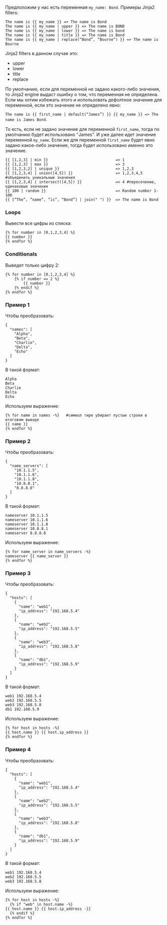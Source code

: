 Предположим у нас есть переменная `my_name: Bond`. Примеры Jinja2 filters:

```
The name is {{ my_name }} => The name is Bond
The name is {{ my_name | upper }} => The name is BOND
The name is {{ my_name | lower }} => The name is bond
The name is {{ my_name | title }} => The name is Bond
The name is {{ my_name | replace(“Bond”, “Bourne”) }} => The name is Bourne
```

Jinja2 filters в данном случае это:
- upper
- lower
- title
- replace

По умолчанию, если для переменной не задано какого-либо значения, то Jinja2 engine выдаст ошибку о том, что переменная не определена. Если мы хотим избежать этого и использовать дефолтное значение для переменной, если это значение не определено явно:

`The name is {{ first_name | default(“James”) }} {{ my_name }} => The name is James Bond`.

То есть, если не задано значение для переменной `first_name`, тогда по умолчанию будет использовано "James". И уже далее идет значение переменной `my_name`. Если же для переменной `first_name` будет явно задано какое-либо значение, тогда будет использовано именно это значение.

```
{{ [1,2,3] | min }}                              => 1
{{ [1,2,3] | max }}                              => 3
{{ [1,2,3,2] | unique }}                         => 1,2,3
{{ [1,2,3,4] | union([4,5]) }}                   => 1,2,3,4,5 #объединить уникальные значения
{{ [1,2,3,4] | intersect([4,5]) }}               => 4 #пересечение, одинаковые значения
{{ 100 | random }}                               => Random number 1-100
{{ [“The”, “name”, “is”, “Bond”] | join(" ") }}  => The name is Bond
```

### Loops

Вывести все цифры из списка:

```
{% for number in [0,1,2,3,4] %}
{{ number }}
{% endfor %}
```

### Conditionals

Выведет только цифру 2:

```
{% for number in [0,1,2,3,4] %}
    {% if number == 2 %}
        {{ number }}
    {% endif %}
{% endfor %}
```

### Пример 1

Чтобы преобразовать:

```
{
  "names": [
    "Alpha",
    "Beta",
    "Charlie",
    "Delta",
    "Echo"
  ]
}
```

В такой формат:

```
Alpha
Beta
Charlie
Delta
Echo
```

Используем выражение:

```
{% for name in names -%}   #символ тире убирает пустые строки в итоговом выводе
{{ name }}
{% endfor %}
```

### Пример 2

Чтобы преобразовать:

```
{
  "name_servers": [
    "10.1.1.5",
    "10.1.1.6",
    "10.1.1.8",
    "10.8.8.1",
    "8.8.8.8"
  ]
}
```

В такой формат:

```
nameserver 10.1.1.5
nameserver 10.1.1.6
nameserver 10.1.1.8
nameserver 10.8.8.1
nameserver 8.8.8.8
```

Используем выражение:

```
{% for name_server in name_servers -%}
nameserver {{ name_server }}
{% endfor %}
```

### Пример 3

Чтобы преобразовать:

```
{
  "hosts": [
    {
      "name": "web1",
      "ip_address": "192.168.5.4"
    },
    {
      "name": "web2",
      "ip_address": "192.168.5.5"
    },
    {
      "name": "web3",
      "ip_address": "192.168.5.8"
    },
    {
      "name": "db1",
      "ip_address": "192.168.5.9"
    }
  ]
}
```

В такой формат:

```
web1 192.168.5.4
web2 192.168.5.5
web3 192.168.5.8
db1 192.168.5.9
```

Используем выражение:

```
{% for host in hosts -%}
{{ host.name }} {{ host.ip_address }}
{% endfor %}
```

### Пример 4

Чтобы преобразовать:

```
{
  "hosts": [
    {
      "name": "web1",
      "ip_address": "192.168.5.4"
    },
    {
      "name": "web2",
      "ip_address": "192.168.5.5"
    },
    {
      "name": "web3",
      "ip_address": "192.168.5.8"
    },
    {
      "name": "db1",
      "ip_address": "192.168.5.9"
    }
  ]
}
```

В такой формат:

```
web1 192.168.5.4
web2 192.168.5.5
web3 192.168.5.8
```

Используем выражение:

```
{% for host in hosts -%}
  {% if "web" in host.name -%}
{{ host.name }} {{ host.ip_address -}}
  {% endif %}
{% endfor %}
```